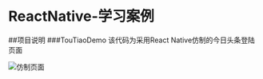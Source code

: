 # ReactNative-学习案例

##项目说明
###TouTiaoDemo
该代码为采用React Native仿制的今日头条登陆页面

![仿制页面](http://upload-images.jianshu.io/upload_images/2530234-11d21a2207569457.png?imageMogr2/auto-orient/strip%7CimageView2/2/w/1240)